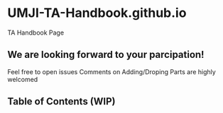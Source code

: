 # UMJI-TA-Handbook.github.io
TA Handbook Page

## We are looking forward to your parcipation!
Feel free to open issues
Comments on Adding/Droping Parts are highly welcomed


## Table of Contents (WIP)

